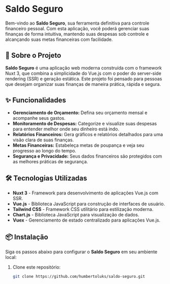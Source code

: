 # Saldo Seguro

Bem-vindo ao **Saldo Seguro**, sua ferramenta definitiva para controle financeiro pessoal. Com esta aplicação, você poderá gerenciar suas finanças de forma intuitiva, mantendo suas despesas sob controle e alcançando suas metas financeiras com facilidade.

## 🚀 Sobre o Projeto

**Saldo Seguro** é uma aplicação web moderna construída com o framework Nuxt 3, que combina a simplicidade do Vue.js com o poder do server-side rendering (SSR) e geração estática. Este projeto foi pensado para pessoas que desejam organizar suas finanças de maneira prática, rápida e segura.

## ✨ Funcionalidades

- **Gerenciamento de Orçamento:** Defina seu orçamento mensal e acompanhe seus gastos.
- **Monitoramento de Despesas:** Categorize e visualize suas despesas para entender melhor onde seu dinheiro está indo.
- **Relatórios Financeiros:** Gera gráficos e relatórios detalhados para uma visão clara de suas finanças.
- **Metas Financeiras:** Estabeleça metas de poupança e veja seu progresso ao longo do tempo.
- **Segurança e Privacidade:** Seus dados financeiros são protegidos com as melhores práticas de segurança.

## 🛠️ Tecnologias Utilizadas

- **Nuxt 3** - Framework para desenvolvimento de aplicações Vue.js com SSR.
- **Vue.js** - Biblioteca JavaScript para construção de interfaces de usuário.
- **Tailwind CSS** - Framework CSS utilitário para estilização moderna.
- **Chart.js** - Biblioteca JavaScript para visualização de dados.
- **Vuex** - Gerenciamento de estado centralizado para aplicações Vue.js.

## 📦 Instalação

Siga os passos abaixo para configurar o **Saldo Seguro** em seu ambiente local:

1. Clone este repositório:
   ```bash
   git clone https://github.com/humbertoluks/saldo-seguro.git
   ```